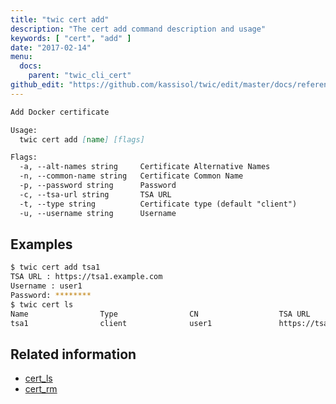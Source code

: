 ```yaml
---
title: "twic cert add"
description: "The cert add command description and usage"
keywords: [ "cert", "add" ]
date: "2017-02-14"
menu:
  docs:
    parent: "twic_cli_cert"
github_edit: "https://github.com/kassisol/twic/edit/master/docs/reference/commandline/cert_add.md"
---
```


```markdown
Add Docker certificate

Usage:
  twic cert add [name] [flags]

Flags:
  -a, --alt-names string     Certificate Alternative Names
  -n, --common-name string   Certificate Common Name
  -p, --password string      Password
  -c, --tsa-url string       TSA URL
  -t, --type string          Certificate type (default "client")
  -u, --username string      Username
```

## Examples

```bash
$ twic cert add tsa1
TSA URL : https://tsa1.example.com
Username : user1
Password: ********
$ twic cert ls
Name                Type                CN                  TSA URL                   Expire
tsa1                client              user1               https://tsa1.example.com  2018-02-02
```

## Related information

* [cert_ls](cert_ls.md)
* [cert_rm](cert_rm.md)
